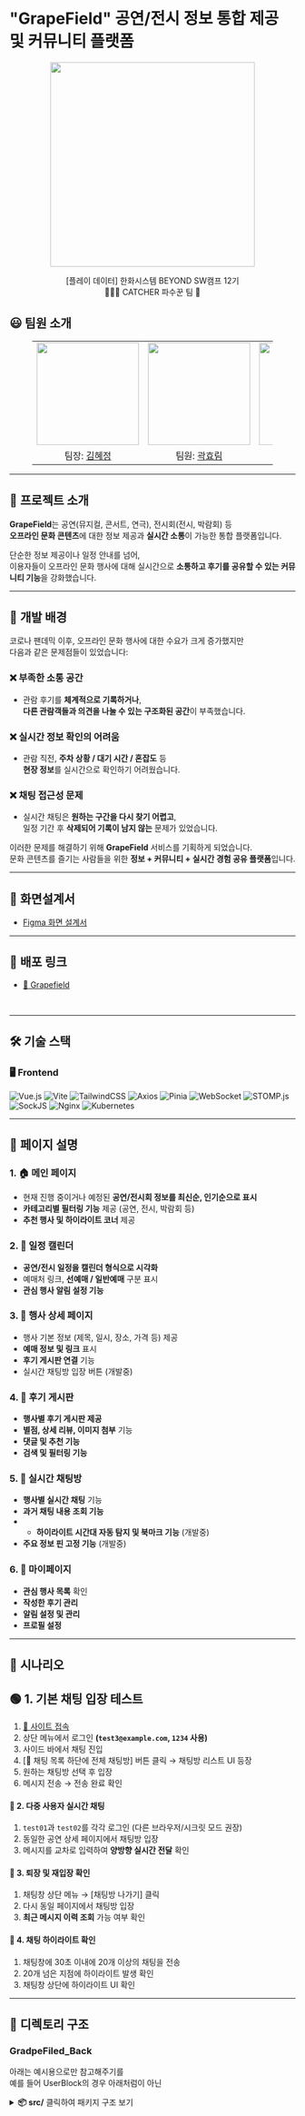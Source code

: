 # "GrapeField" 공연/전시 정보 통합 제공 및 커뮤니티 플랫폼

<p align="middle" style="margin: 0; padding: 0;">
  <img width="360px" src="https://github.com/user-attachments/assets/dc348de4-aecb-4ce0-816e-08062ab7ed74">
</p>

<p align="middle">
[플레이 데이터] 한화시스템 BEYOND SW캠프 12기
<br>🧑🏻‍🌾 CATCHER 파수꾼 팀 🍇
</p>

## 😃 팀원 소개
<figure>
    <table>
      <tr>
        <td align="center"><img src="" width="180px"/></td>
        <td align="center"><img src="" width="180px"/></td>
        <td align="center"><img src="" width="180px"/></td>
	    <td align="center"><img src="" width="180px"/></td>
      </tr>
      <tr>
        <td align="center">팀장: <a href="https://github.com/bdt6246">김혜정</a></td>
        <td align="center">팀원: <a href="https://github.com/daydeiday">곽효림</a></td>
        <td align="center">팀원: <a href="https://github.com/s00ya" >정지수</a></td>
        <td align="center">: <a href="https://github.com/J0a0J">김지원</a></a></td>
      </tr>
    </table>
</figure>

---

## 📝 프로젝트 소개

**GrapeField**는 공연(뮤지컬, 콘서트, 연극), 전시회(전시, 박람회) 등  
**오프라인 문화 콘텐츠**에 대한 정보 제공과 **실시간 소통**이 가능한 통합 플랫폼입니다.

단순한 정보 제공이나 일정 안내를 넘어,  
이용자들이 오프라인 문화 행사에 대해 실시간으로 **소통하고 후기를 공유할 수 있는 커뮤니티 기능**을 강화했습니다.

---

## 🎯 개발 배경

코로나 팬데믹 이후, 오프라인 문화 행사에 대한 수요가 크게 증가했지만  
다음과 같은 문제점들이 있었습니다:

### ❌ 부족한 소통 공간
- 관람 후기를 **체계적으로 기록하거나**,  
  **다른 관람객들과 의견을 나눌 수 있는 구조화된 공간**이 부족했습니다.

### ❌ 실시간 정보 확인의 어려움
- 관람 직전, **주차 상황 / 대기 시간 / 혼잡도** 등  
  **현장 정보**를 실시간으로 확인하기 어려웠습니다.

### ❌ 채팅 접근성 문제
- 실시간 채팅은 **원하는 구간을 다시 찾기 어렵고**,  
  일정 기간 후 **삭제되어 기록이 남지 않는** 문제가 있었습니다.


이러한 문제를 해결하기 위해 **GrapeField** 서비스를 기획하게 되었습니다.  
문화 콘텐츠를 즐기는 사람들을 위한 **정보 + 커뮤니티 + 실시간 경험 공유 플랫폼**입니다.

---


## 🔗 화면설계서
- [Figma 화면 설계서](https://www.figma.com/design/a0ICwRU8Sc7fTzA3aDfpTi/GrapeField?node-id=84-5&p=f&t=nB2EEGHnmULDk6D9-0)
---

## 🔗 배포 링크

- [🔗 Grapefield ](https://grapefield.kro.kr/)

<br>

---

## 🛠️ 기술 스택

### 🖥️ Frontend
![Vue.js](https://img.shields.io/badge/Vue.js-35495E?style=for-the-badge&logo=vue.js&logoColor=4FC08D)
![Vite](https://img.shields.io/badge/Vite-646CFF?style=for-the-badge&logo=vite&logoColor=white)
![TailwindCSS](https://img.shields.io/badge/TailwindCSS-38B2AC?style=for-the-badge&logo=tailwind-css&logoColor=white)
![Axios](https://img.shields.io/badge/Axios-5A29E4?style=for-the-badge)
![Pinia](https://img.shields.io/badge/Pinia-ffe066?style=for-the-badge&logo=pinia&logoColor=black)
![WebSocket](https://img.shields.io/badge/WebSocket-000000?style=for-the-badge)
![STOMP.js](https://img.shields.io/badge/STOMP.js-6A1B9A?style=for-the-badge)
![SockJS](https://img.shields.io/badge/SockJS-FD4F00?style=for-the-badge)
![Nginx](https://img.shields.io/badge/Nginx-009639?style=for-the-badge&logo=nginx&logoColor=white)
![Kubernetes](https://img.shields.io/badge/Kubernetes-326CE5?style=for-the-badge&logo=kubernetes&logoColor=white)


---

## :receipt: 페이지 설명

### 1. 🏠 메인 페이지
- 현재 진행 중이거나 예정된 **공연/전시회 정보를 최신순, 인기순으로 표시**
- **카테고리별 필터링 기능** 제공 (공연, 전시, 박람회 등)
- **추천 행사 및 하이라이트 코너** 제공

### 2. 📅 일정 캘린더
- **공연/전시 일정을 캘린더 형식으로 시각화**
- 예매처 링크, **선예매 / 일반예매** 구분 표시
- **관심 행사 알림 설정 기능**

### 3. 📝 행사 상세 페이지
- 행사 기본 정보 (제목, 일시, 장소, 가격 등) 제공
- **예매 정보 및 링크** 표시
- **후기 게시판 연결** 기능
- 실시간 채팅방 입장 버튼 (개발중)

### 4. 🌟 후기 게시판
- **행사별 후기 게시판 제공**
- **별점, 상세 리뷰, 이미지 첨부** 기능
- **댓글 및 추천 기능**
- **검색 및 필터링 기능**

### 5. 💬 실시간 채팅방
- **행사별 실시간 채팅** 기능
- **과거 채팅 내용 조회 기능**
- - **하이라이트 시간대 자동 탐지 및 북마크 기능** (개발중)
- **주요 정보 핀 고정 기능** (개발중)

### 6. 🙋 마이페이지
- **관심 행사 목록** 확인
- **작성한 후기 관리**
- **알림 설정 및 관리**
- **프로필 설정**

---

## :receipt: 시나리오
## :green_circle: 1. 기본 채팅 입장 테스트

1. [:link: 사이트 접속](https://grapefield.kro.kr)
2. 상단 메뉴에서 로그인 **(`test3@example.com`, `1234` 사용)**
3. 사이드 바에서 채팅 진입
4. [:speech_balloon: 채팅 목록 하단에 전체 채팅방] 버튼 클릭 → 채팅방 리스트 UI 등장
5. 원하는 채팅방 선택 후 입장
6. 메시지 전송 → 전송 완료 확인

#### :repeat: 2. 다중 사용자 실시간 채팅

1. `test01`과 `test02`를 각각 로그인 (다른 브라우저/시크릿 모드 권장)
2. 동일한 공연 상세 페이지에서 채팅방 입장
3. 메시지를 교차로 입력하여 **양방향 실시간 전달** 확인

#### :arrows_counterclockwise: 3. 퇴장 및 재입장 확인

1. 채팅창 상단 메뉴 → [채팅방 나가기] 클릭
2. 다시 동일 페이지에서 채팅방 입장
3. **최근 메시지 이력 조회** 가능 여부 확인

#### :arrows_counterclockwise: 4. 채팅 하이라이트 확인

1. 채팅창에 30초 이내에 20개 이상의 채팅을 전송
2. 20개 넘은 지점에 하이라이트 발생 확인
3. 채팅창 상단에 하이라이트 UI 확인

---

## 📁 디렉토리 구조
### GradpeFiled_Back
아래는 예시용으로만 참고해주기를    
예를 들어 UserBlock의 경우 아래처럼이 아닌
<details>
<summary><strong>📦 src/</strong> 클릭하여 패키지 구조 보기</summary>
<pre>
📁 src  
├── 📁 user  
│   ├── 📁 model  
│   │   ├── 📁 entity  
│   │   │   ├── User.java  
│   │   │   ├── UserBlock.java  
│   │   │   └── UserEventsInterest.java  
│   │   ├── 📁 request  
│   │   │   └── UserCreateReq.java  
│   │   └── 📁 response  
│   │       ├── UserDetailResp.java  
│   │       ├── UserListItemResp.java  
│   │       ├── UserProfileResp.java  
│   │       └── UserBlockResp.java  
│   ├── UserController.java  
│   ├── UserService.java  
│   └── UserRepository.java  
│  
├── 📁 events  
│   ├── 📁 model  
│   │   ├── 📁 entity  
│   │   │   ├── Events.java  
│   │   │   ├── EventsImg.java  
│   │   │   ├── TicketInfo.java  
│   │   │   ├── SeatPrice.java  
│   │   │   ├── Participant.java  
│   │   │   └── Review.java  
│   │   ├── 📁 request  
│   │   │   └── EventCreateReq.java  
│   │   └── 📁 response  
│   │       ├── EventsListItemResp.java  
│   │       ├── EventsDetailResp.java  
│   │       └── TicketInfoResp.java  
│   ├── EventsController.java  
│   ├── EventsService.java  
│   └── EventsRepository.java  
│  
│   ├── 📁 post  
│   │   ├── 📁 model  
│   │   │   ├── 📁 entity  
│   │   │   │   ├── Post.java  
│   │   │   │   ├── PostComment.java  
│   │   │   │   ├── PostAttachment.java  
│   │   │   │   └── PostRecommend.java  
│   │   │   ├── 📁 request  
│   │   │   │   ├── PostCreateReq.java  
│   │   │   │   └── PostCommentReq.java  
│   │   │   └── 📁 response  
│   │   │       ├── PostListItemResp.java  
│   │   │       ├── PostDetailResp.java  
│   │   │       ├── PostCommentResp.java  
│   │   │       └── PostAttachmentResp.java  
│   │   ├── PostController.java  
│   │   ├── PostService.java  
│   │   ├── PostRepository.java  
│   │   ├── PostCommentRepository.java  
│   │   ├── PostAttachmentRepository.java  
│   │   └── PostRecommendRepository.java  │  
├── 📁 config  
│   ├── JwtProperties.java  
│   ├── RedisConfig.java  
│   └── SwaggerConfig.java  
│  
├── 📁 utils  
│   └── JwtUtils.java  
│  
├── 📁 report  
│   └── 📁 model  
│       ├── 📁 entity  
│       │   └── Report.java  
│       └── 📁 request  
│           └── ReportCreateReq.java  

</pre>
